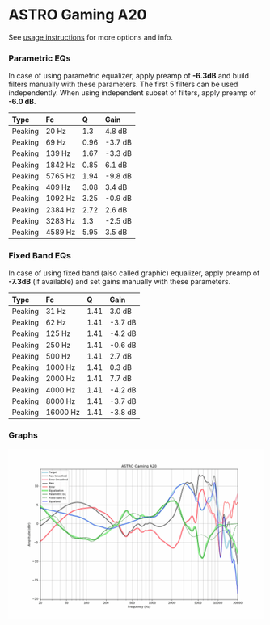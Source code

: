 # ASTRO Gaming A20
See [usage instructions](https://github.com/jaakkopasanen/AutoEq#usage) for more options and info.

### Parametric EQs
In case of using parametric equalizer, apply preamp of **-6.3dB** and build filters manually
with these parameters. The first 5 filters can be used independently.
When using independent subset of filters, apply preamp of **-6.0 dB**.

| Type    | Fc      |    Q | Gain    |
|:--------|:--------|:-----|:--------|
| Peaking | 20 Hz   | 1.3  | 4.8 dB  |
| Peaking | 69 Hz   | 0.96 | -3.7 dB |
| Peaking | 139 Hz  | 1.67 | -3.3 dB |
| Peaking | 1842 Hz | 0.85 | 6.1 dB  |
| Peaking | 5765 Hz | 1.94 | -9.8 dB |
| Peaking | 409 Hz  | 3.08 | 3.4 dB  |
| Peaking | 1092 Hz | 3.25 | -0.9 dB |
| Peaking | 2384 Hz | 2.72 | 2.6 dB  |
| Peaking | 3283 Hz | 1.3  | -2.5 dB |
| Peaking | 4589 Hz | 5.95 | 3.5 dB  |

### Fixed Band EQs
In case of using fixed band (also called graphic) equalizer, apply preamp of **-7.3dB**
(if available) and set gains manually with these parameters.

| Type    | Fc       |    Q | Gain    |
|:--------|:---------|:-----|:--------|
| Peaking | 31 Hz    | 1.41 | 3.0 dB  |
| Peaking | 62 Hz    | 1.41 | -3.7 dB |
| Peaking | 125 Hz   | 1.41 | -4.2 dB |
| Peaking | 250 Hz   | 1.41 | -0.6 dB |
| Peaking | 500 Hz   | 1.41 | 2.7 dB  |
| Peaking | 1000 Hz  | 1.41 | 0.3 dB  |
| Peaking | 2000 Hz  | 1.41 | 7.7 dB  |
| Peaking | 4000 Hz  | 1.41 | -4.2 dB |
| Peaking | 8000 Hz  | 1.41 | -3.7 dB |
| Peaking | 16000 Hz | 1.41 | -3.8 dB |

### Graphs
![](./ASTRO%20Gaming%20A20.png)